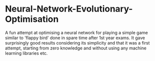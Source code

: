 # Neural-Network-Evolutionary-Optimisation
A fun attempt at optimising a neural network for playing a simple game similar to 'flappy bird' done in spare time after 1st year exams. It gave surprisingly good results considering its simplicity and that it was a first attempt, starting from zero knowledge and without using any machine learning libraries etc.

